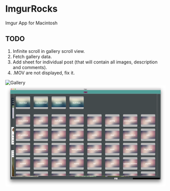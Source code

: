 # ImgurRocks
Imgur App for Macintosh

## TODO
1. Infinite scroll in gallery scroll view.
2. Fetch gallery data.
3. Add sheet for individual post (that will contain all images, description and comments).
4. .MOV are not displayed, fix it.


![Gallery](https://github.com/triandicant/ImgurRocks/blob/master/snaps/Screen%20Shot%202018-01-28%20at%201.03.01%20PM.png)
![Tags](https://github.com/triandicant/ImgurRocks/blob/master/snaps/Screen%20Shot%202018-01-28%20at%201.03.11%20PM.png)
